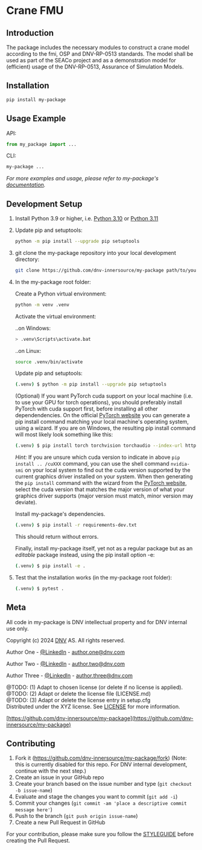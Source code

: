 # Crane FMU

Introduction
------------
The package includes the necessary modules to construct a crane model according to the fmi, OSP and DNV-RP-0513 standards.
The model shall be used as part of the SEACo project and as a demonstration model for (efficient) usage of the DNV-RP-0513,
Assurance of Simulation Models.

## Installation

```sh
pip install my-package
```

## Usage Example

API:

```py
from my_package import ...
```

CLI:

```sh
my-package ...
```

_For more examples and usage, please refer to my-package's [documentation][my_package_docs]._

## Development Setup

1. Install Python 3.9 or higher, i.e. [Python 3.10](https://www.python.org/downloads/release/python-3104/) or [Python 3.11](https://www.python.org/downloads/release/python-3114/)

2. Update pip and setuptools:

    ```sh
    python -m pip install --upgrade pip setuptools
    ```

3. git clone the my-package repository into your local development directory:

    ```sh
    git clone https://github.com/dnv-innersource/my-package path/to/your/dev/my-package
    ```

4. In the my-package root folder:

    Create a Python virtual environment:

    ```sh
    python -m venv .venv
    ```

    Activate the virtual environment:

    ..on Windows:

    ```sh
    > .venv\Scripts\activate.bat
    ```

    ..on Linux:

    ```sh
    source .venv/bin/activate
    ```

    Update pip and setuptools:

    ```sh
    (.venv) $ python -m pip install --upgrade pip setuptools
    ```

    (Optional) If you want PyTorch cuda support on your local machine
    (i.e. to use your GPU for torch operations), you should preferably install PyTorch with cuda support first, before installing all other dependendencies.
    On the official [PyTorch website](https://pytorch.org/get-started/locally/)
    you can generate a pip install command matching your local machine's operating system, using a wizard.
    If you are on Windows, the resulting pip install command will most likely look something like this:

    ```sh
    (.venv) $ pip install torch torchvision torchaudio --index-url https://download.pytorch.org/whl/cu118
    ```

    _Hint:_ If you are unsure which cuda version to indicate in above `pip install .. /cuXXX` command, you can use the shell command `nvidia-smi` on your local system to find out the cuda version supported by the current graphics driver installed on your system. When then generating the `pip install` command with the wizard from the [PyTorch website](https://pytorch.org/get-started/locally/), select the cuda version that matches the major version of what your graphics driver supports (major version must match, minor version may deviate).

    Install my-package's dependencies. <br>

    ```sh
    (.venv) $ pip install -r requirements-dev.txt
    ```
    This should return without errors.

    Finally, install my-package itself, yet not as a regular package but as an _editable_ package instead, using the pip install option -e:
    ```sh
    (.venv) $ pip install -e .
    ```

5. Test that the installation works (in the my-package root folder):

    ```sh
    (.venv) $ pytest .
    ```

## Meta

All code in my-package is DNV intellectual property and for DNV internal use only.

Copyright (c) 2024 [DNV](https://www.dnv.com) AS. All rights reserved.

Author One - [@LinkedIn](https://www.linkedin.com/in/authorone) - author.one@dnv.com

Author Two - [@LinkedIn](https://www.linkedin.com/in/authortwo) - author.two@dnv.com

Author Three - [@LinkedIn](https://www.linkedin.com/in/authorthree) - author.three@dnv.com

@TODO: (1) Adapt to chosen license (or delete if no license is applied). <br>
@TODO: (2) Adapt or delete the license file (LICENSE.md) <br>
@TODO: (3) Adapt or delete the license entry in setup.cfg <br>
Distributed under the XYZ license. See [LICENSE](LICENSE.md) for more information.

[https://github.com/dnv-innersource/my-package](https://github.com/dnv-innersource/my-package)

## Contributing

1. Fork it (<https://github.com/dnv-innersource/my-package/fork>) (Note: this is currently disabled for this repo. For DNV internal development, continue with the next step.)
2. Create an issue in your GitHub repo
3. Create your branch based on the issue number and type (`git checkout -b issue-name`)
4. Evaluate and stage the changes you want to commit (`git add -i`)
5. Commit your changes (`git commit -am 'place a descriptive commit message here'`)
6. Push to the branch (`git push origin issue-name`)
7. Create a new Pull Request in GitHub

For your contribution, please make sure you follow the [STYLEGUIDE](STYLEGUIDE.md) before creating the Pull Request.

<!-- Markdown link & img dfn's -->
[my_package_docs]: https://dnv-innersource.github.io/my-package/README.html
